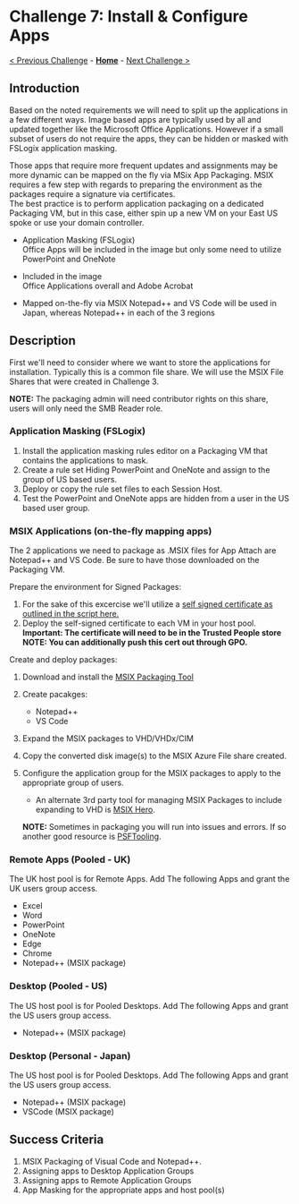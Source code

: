 # Challenge 7: Install & Configure Apps

[< Previous Challenge](./06-Implement-Manage-FsLogix.md) - **[Home](../README.md)** - [Next Challenge >](./08-Plan-Implement-BCDR.md)

## Introduction

Based on the noted requirements we will need to split up the applications in a few different ways. Image based apps are typically used by all and updated together like the Microsoft Office Applications.
However if a small subset of users do not require the apps, they can be hidden or masked with FSLogix application masking.  

Those apps that require more frequent updates and assignments may be more dynamic can be mapped on the fly via MSix App Packaging. 
MSIX requires a few step with regards to preparing the environment as the packages require a signature via certificates.  
The best practice is to perform application packaging on a dedicated Packaging VM, but in this case, either spin up a new VM on your East US spoke or use your domain controller.

- Application Masking (FSLogix)  
    Office Apps will be included in the image but only some need to utilize PowerPoint and OneNote  

- Included in the image  
    Office Applications overall and Adobe Acrobat  

- Mapped on-the-fly via MSIX
    Notepad++ and VS Code will be used in Japan, whereas Notepad++ in each of the 3 regions

## Description

First we'll need to consider where we want to store the applications for installation. 
Typically this is a common file share. We will use the MSIX File Shares that were created in Challenge 3.

**NOTE:** The packaging admin will need contributor rights on this share, users will only need the SMB Reader role. 

### Application Masking (FSLogix)

1. Install the application masking rules editor on a Packaging VM that contains the applications to mask.      
2. Create a rule set Hiding PowerPoint and OneNote and assign to the group of US based users.
3. Deploy or copy the rule set files to each Session Host.
4. Test the PowerPoint and OneNote apps are hidden from a user in the US based user group. 

### MSIX Applications (on-the-fly mapping apps)

The 2 applications we need to package as .MSIX files for App Attach are Notepad++ and VS Code. 
Be sure to have those downloaded on the Packaging VM.  

Prepare the environment for Signed Packages:  
1. For the sake of this excercise we'll utilize a [self signed certificate as outlined in the script here.](https://raw.githubusercontent.com/DeanCefola/PowerShell-Scripts/master/Certificate_Self%20Signed.ps1)
2. Deploy the self-signed certificate to each VM in your host pool.
    **Important: The certificate will need to be in the Trusted People store**
    **NOTE: You can additionally push this cert out through GPO.**

Create and deploy packages:

1. Download and install the [MSIX Packaging Tool](https://docs.microsoft.com/en-us/windows/msix/packaging-tool/tool-overview) 
2. Create pacakges:
    - Notepad++
    - VS Code  

3. Expand the MSIX packages to VHD/VHDx/CIM 
4. Copy the converted disk image(s) to the MSIX Azure File share created.
5. Configure the application group for the MSIX packages to apply to the appropriate group of users.
    - An alternate 3rd party tool for managing MSIX Packages to include expanding to VHD is [MSIX Hero](https://msixhero.net/).
    
    **NOTE:** Sometimes in packaging you will run into issues and errors.  If so another good resource is [PSFTooling](https://www.microsoft.com/en-us/p/tmurgent-psftooling/9nc6k0q954jv#activetab=pivot:overviewtab).

### Remote Apps (Pooled - UK)

The UK host pool is for Remote Apps. Add The following Apps and grant the UK users group access.

- Excel
- Word
- PowerPoint
- OneNote
- Edge
- Chrome
- Notepad++ (MSIX package)

### Desktop (Pooled - US)

The US host pool is for Pooled Desktops. Add The following Apps and grant the US users group access.

- Notepad++ (MSIX package)

### Desktop (Personal - Japan)

The US host pool is for Pooled Desktops. Add The following Apps and grant the US users group access.

- Notepad++ (MSIX package)
- VSCode (MSIX package)

## Success Criteria

1. MSIX Packaging of Visual Code and Notepad++.
1. Assigning apps to Desktop Application Groups
1. Assigning apps to Remote Application Groups
1. App Masking for the appropriate apps and host pool(s)
